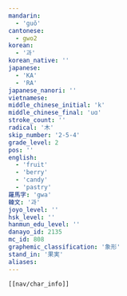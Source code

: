 ```yaml
---
mandarin:
  - 'guǒ'
cantonese:
  - gwo2
korean:
  - '과'
korean_native: ''
japanese:
  - 'KA'
  - 'RA'
japanese_nanori: ''
vietnamese:
middle_chinese_initial: 'k'
middle_chinese_final: 'uɑ'
stroke_count: ''
radical: '木'
skip_number: '2-5-4'
grade_level: 2
pos: ''
english:
  - 'fruit'
  - 'berry'
  - 'candy'
  - 'pastry'
羅馬字: 'gwa'
韓文: '과'
joyo_level: ''
hsk_level: ''
hanmun_edu_level: ''
danayo_id: 2135
mc_id: 808
graphemic_classification: '象形'
stand_in: '果実'
aliases:
---
```

```meta-bind-embed
[[nav/char_info]]
```